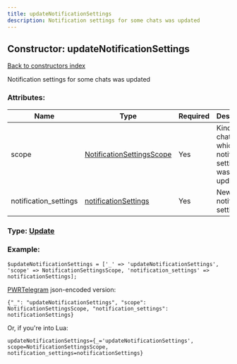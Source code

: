 ```yaml
---
title: updateNotificationSettings
description: Notification settings for some chats was updated
---
```

## Constructor: updateNotificationSettings  
[Back to constructors index](index.md)



Notification settings for some chats was updated

### Attributes:

| Name     |    Type       | Required | Description |
|----------|---------------|----------|-------------|
|scope|[NotificationSettingsScope](../types/NotificationSettingsScope.md) | Yes|Kinds of chats for which notification settings was updated|
|notification\_settings|[notificationSettings](../types/notificationSettings.md) | Yes|New notification settings|



### Type: [Update](../types/Update.md)


### Example:

```
$updateNotificationSettings = ['_' => 'updateNotificationSettings', 'scope' => NotificationSettingsScope, 'notification_settings' => notificationSettings];
```  

[PWRTelegram](https://pwrtelegram.xyz) json-encoded version:

```
{"_": "updateNotificationSettings", "scope": NotificationSettingsScope, "notification_settings": notificationSettings}
```


Or, if you're into Lua:  


```
updateNotificationSettings={_='updateNotificationSettings', scope=NotificationSettingsScope, notification_settings=notificationSettings}

```


